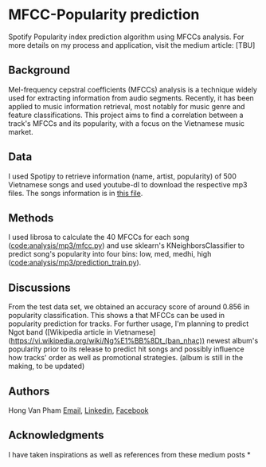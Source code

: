 # MFCC-Popularity prediction
Spotify Popularity index prediction algorithm using MFCCs analysis. For more details on my process and application, visit the medium article: [TBU]


## Background
Mel-frequency cepstral coefficients (MFCCs) analysis is a technique widely used for extracting information from audio segments. Recently, it has been applied to music information retrieval, most notably for music genre and feature classifications. This project aims to find a correlation between a track's MFCCs and its popularity, with a focus on the Vietnamese music market.

## Data 
I used Spotipy to retrieve information (name, artist, popularity) of 500 Vietnamese songs and used youtube-dl to download the respective mp3 files. The songs information is in [this file](tbu).

## Methods
I used librosa to calculate the 40 MFCCs for each song ([code:analysis/mp3/mfcc.py](https://github.com/malajvan/MFCC/blob/main/analysis/mp3/mfcc.py)) and use sklearn's KNeighborsClassifier to predict song's popularity into four bins: low, med, medhi, high ([code:analysis/mp3/prediction_train.py](https://github.com/malajvan/MFCC/blob/main/analysis/mp3/prediction_train.py)).

## Discussions
From the test data set, we obtained an accuracy score of around 0.856 in popularity classification. This shows a that MFCCs can be used in popularity prediction for tracks. For further usage, I'm planning to predict Ngot band ([Wikipedia article in Vietnamese] (https://vi.wikipedia.org/wiki/Ng%E1%BB%8Dt_(ban_nhạc)) newest album's popularity prior to its release to predict hit songs and possibly influence how tracks' order as well as promotional strategies. (album is still in the making, to be updated)

## Authors

Hong Van Pham
[Email](vanhongpham01@gmail.com), [Linkedin](https://www.linkedin.com/in/vanhpham/), [Facebook](https://www.facebook.com/hiiamvan)


## Acknowledgments
I have taken inspirations as well as references from these medium posts
* 
